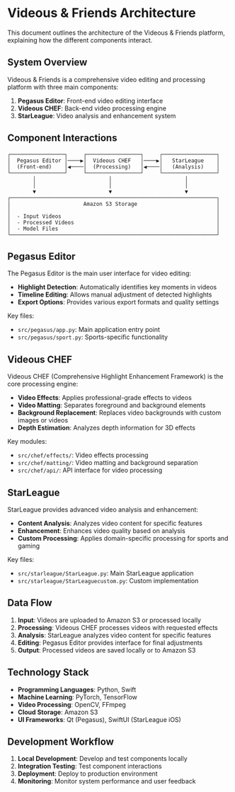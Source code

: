 # Videous & Friends Architecture

This document outlines the architecture of the Videous & Friends platform, explaining how the different components interact.

## System Overview

Videous & Friends is a comprehensive video editing and processing platform with three main components:

1. **Pegasus Editor**: Front-end video editing interface
2. **Videous CHEF**: Back-end video processing engine
3. **StarLeague**: Video analysis and enhancement system

## Component Interactions

```
┌─────────────────┐     ┌─────────────────┐     ┌─────────────────┐
│  Pegasus Editor │────▶│  Videous CHEF   │────▶│   StarLeague    │
│  (Front-end)    │◀────│  (Processing)   │◀────│   (Analysis)    │
└─────────────────┘     └─────────────────┘     └─────────────────┘
        │                       │                       │
        │                       │                       │
        ▼                       ▼                       ▼
┌─────────────────────────────────────────────────────────────────┐
│                       Amazon S3 Storage                         │
│                                                                 │
│  - Input Videos                                                 │
│  - Processed Videos                                             │
│  - Model Files                                                  │
└─────────────────────────────────────────────────────────────────┘
```

## Pegasus Editor

The Pegasus Editor is the main user interface for video editing:

- **Highlight Detection**: Automatically identifies key moments in videos
- **Timeline Editing**: Allows manual adjustment of detected highlights
- **Export Options**: Provides various export formats and quality settings

Key files:
- `src/pegasus/app.py`: Main application entry point
- `src/pegasus/sport.py`: Sports-specific functionality

## Videous CHEF

Videous CHEF (Comprehensive Highlight Enhancement Framework) is the core processing engine:

- **Video Effects**: Applies professional-grade effects to videos
- **Video Matting**: Separates foreground and background elements
- **Background Replacement**: Replaces video backgrounds with custom images or videos
- **Depth Estimation**: Analyzes depth information for 3D effects

Key modules:
- `src/chef/effects/`: Video effects processing
- `src/chef/matting/`: Video matting and background separation
- `src/chef/api/`: API interface for video processing

## StarLeague

StarLeague provides advanced video analysis and enhancement:

- **Content Analysis**: Analyzes video content for specific features
- **Enhancement**: Enhances video quality based on analysis
- **Custom Processing**: Applies domain-specific processing for sports and gaming

Key files:
- `src/starleague/StarLeague.py`: Main StarLeague application
- `src/starleague/StarLeaguecustom.py`: Custom implementation

## Data Flow

1. **Input**: Videos are uploaded to Amazon S3 or processed locally
2. **Processing**: Videous CHEF processes videos with requested effects
3. **Analysis**: StarLeague analyzes video content for specific features
4. **Editing**: Pegasus Editor provides interface for final adjustments
5. **Output**: Processed videos are saved locally or to Amazon S3

## Technology Stack

- **Programming Languages**: Python, Swift
- **Machine Learning**: PyTorch, TensorFlow
- **Video Processing**: OpenCV, FFmpeg
- **Cloud Storage**: Amazon S3
- **UI Frameworks**: Qt (Pegasus), SwiftUI (StarLeague iOS)

## Development Workflow

1. **Local Development**: Develop and test components locally
2. **Integration Testing**: Test component interactions
3. **Deployment**: Deploy to production environment
4. **Monitoring**: Monitor system performance and user feedback
